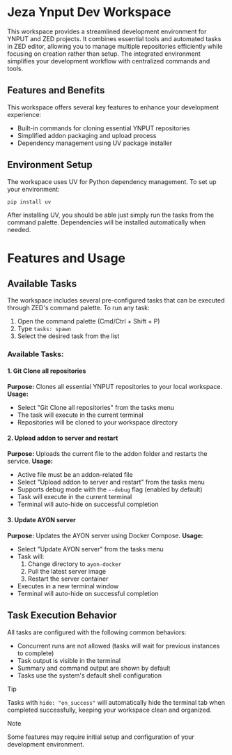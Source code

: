 # Jeza Ynput Dev Workspace

This workspace provides a streamlined development environment for YNPUT and ZED projects. It combines essential tools and automated tasks in ZED editor, allowing you to manage multiple repositories efficiently while focusing on creation rather than setup. The integrated environment simplifies your development workflow with centralized commands and tools.

## Features and Benefits

This workspace offers several key features to enhance your development experience:

- Built-in commands for cloning essential YNPUT repositories
- Simplified addon packaging and upload process
- Dependency management using UV package installer

## Environment Setup

The workspace uses UV for Python dependency management. To set up your environment:

```bash
pip install uv
```

After installing UV, you should be able just simply run the tasks from the command palette. Dependencies will be installed automatically when needed.

# Features and Usage

## Available Tasks

The workspace includes several pre-configured tasks that can be executed through ZED's command palette. To run any task:

1. Open the command palette (Cmd/Ctrl + Shift + P)
2. Type `tasks: spawn`
3. Select the desired task from the list

### Available Tasks:

#### 1. Git Clone all repositories
**Purpose:** Clones all essential YNPUT repositories to your local workspace.
**Usage:**
- Select "Git Clone all repositories" from the tasks menu
- The task will execute in the current terminal
- Repositories will be cloned to your workspace directory

#### 2. Upload addon to server and restart
**Purpose:** Uploads the current file to the addon folder and restarts the service.
**Usage:**
- Active file must be an addon-related file
- Select "Upload addon to server and restart" from the tasks menu
- Supports debug mode with the `--debug` flag (enabled by default)
- Task will execute in the current terminal
- Terminal will auto-hide on successful completion

#### 3. Update AYON server
**Purpose:** Updates the AYON server using Docker Compose.
**Usage:**
- Select "Update AYON server" from the tasks menu
- Task will:
  1. Change directory to `ayon-docker`
  2. Pull the latest server image
  3. Restart the server container
- Executes in a new terminal window
- Terminal will auto-hide on successful completion

## Task Execution Behavior

All tasks are configured with the following common behaviors:
- Concurrent runs are not allowed (tasks will wait for previous instances to complete)
- Task output is visible in the terminal
- Summary and command output are shown by default
- Tasks use the system's default shell configuration

> [!TIP]
> Tasks with `hide: "on_success"` will automatically hide the terminal tab when completed successfully, keeping your workspace clean and organized.

> [!NOTE]
> Some features may require initial setup and configuration of your development environment.
